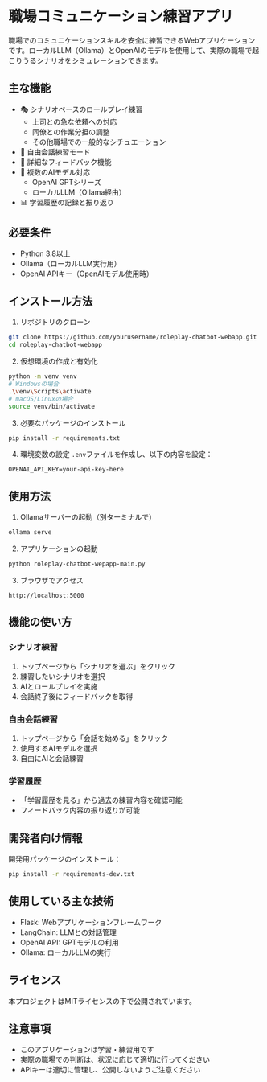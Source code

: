 # 職場コミュニケーション練習アプリ

職場でのコミュニケーションスキルを安全に練習できるWebアプリケーションです。ローカルLLM（Ollama）とOpenAIのモデルを使用して、実際の職場で起こりうるシナリオをシミュレーションできます。

## 主な機能

- 🎭 シナリオベースのロールプレイ練習
  - 上司との急な依頼への対応
  - 同僚との作業分担の調整
  - その他職場での一般的なシチュエーション
- 💭 自由会話練習モード
- 📝 詳細なフィードバック機能
- 🔄 複数のAIモデル対応
  - OpenAI GPTシリーズ
  - ローカルLLM（Ollama経由）
- 📊 学習履歴の記録と振り返り

## 必要条件

- Python 3.8以上
- Ollama（ローカルLLM実行用）
- OpenAI APIキー（OpenAIモデル使用時）

## インストール方法

1. リポジトリのクローン
```bash
git clone https://github.com/yourusername/roleplay-chatbot-webapp.git
cd roleplay-chatbot-webapp
```

2. 仮想環境の作成と有効化
```bash
python -m venv venv
# Windowsの場合
.\venv\Scripts\activate
# macOS/Linuxの場合
source venv/bin/activate
```

3. 必要なパッケージのインストール
```bash
pip install -r requirements.txt
```

4. 環境変数の設定
`.env`ファイルを作成し、以下の内容を設定：
```
OPENAI_API_KEY=your-api-key-here
```

## 使用方法

1. Ollamaサーバーの起動（別ターミナルで）
```bash
ollama serve
```

2. アプリケーションの起動
```bash
python roleplay-chatbot-wepapp-main.py
```

3. ブラウザでアクセス
```
http://localhost:5000
```

## 機能の使い方

### シナリオ練習
1. トップページから「シナリオを選ぶ」をクリック
2. 練習したいシナリオを選択
3. AIとロールプレイを実施
4. 会話終了後にフィードバックを取得

### 自由会話練習
1. トップページから「会話を始める」をクリック
2. 使用するAIモデルを選択
3. 自由にAIと会話練習

### 学習履歴
- 「学習履歴を見る」から過去の練習内容を確認可能
- フィードバック内容の振り返りが可能

## 開発者向け情報

開発用パッケージのインストール：
```bash
pip install -r requirements-dev.txt
```

## 使用している主な技術

- Flask: Webアプリケーションフレームワーク
- LangChain: LLMとの対話管理
- OpenAI API: GPTモデルの利用
- Ollama: ローカルLLMの実行

## ライセンス

本プロジェクトはMITライセンスの下で公開されています。

## 注意事項

- このアプリケーションは学習・練習用です
- 実際の職場での判断は、状況に応じて適切に行ってください
- APIキーは適切に管理し、公開しないようご注意ください


